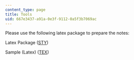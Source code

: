 ```yaml
---
content_type: page
title: Tools
uid: 667e3437-a91a-0e3f-9112-0a5f3b7069ac
---
```


Please use the following latex package to prepare the notes:

Latex Package ([STY](/courses/mathematics/18-996-topics-in-theoretical-computer-science-internet-research-problems-spring-2002/tools/scribe.sty))

Sample (Latex) ([TEX](/courses/mathematics/18-996-topics-in-theoretical-computer-science-internet-research-problems-spring-2002/tools/scribe12.tex))